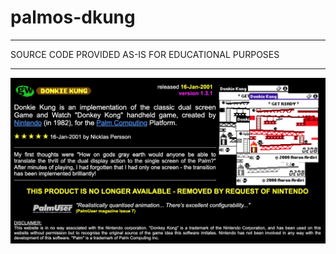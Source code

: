# palmos-dkung

----------------------------------------------------------------------------

 SOURCE CODE PROVIDED AS-IS FOR EDUCATIONAL PURPOSES

----------------------------------------------------------------------------

![dkung info](images/dkung-index.png)
